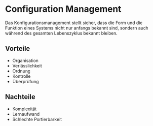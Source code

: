 # Configuration Management


Das Konfigurationsmanagement stellt sicher, dass die Form und die Funktion eines Systems nicht nur anfangs bekannt sind, sondern auch während des gesamten Lebenszyklus bekannt bleiben.

## Vorteile

* Organisation
* Verlässlichkeit
* Ordnung
* Kontrolle
* Überprüfung

## Nachteile

* Komplexität
* Lernaufwand
* Schlechte Portierbarkeit
